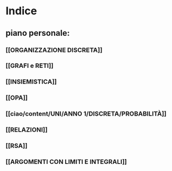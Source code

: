 # Indice

## piano personale:
### [[ORGANIZZAZIONE DISCRETA]]

### [[GRAFI e RETI]]
### [[INSIEMISTICA]]
### [[OPA]]
### [[ciao/content/UNI/ANNO 1/DISCRETA/PROBABILITÀ]]
### [[RELAZIONI]]
### [[RSA]]
### [[ARGOMENTI CON LIMITI E INTEGRALI]]

